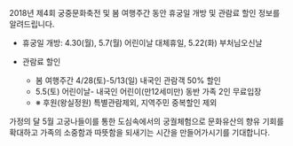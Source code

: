 2018년 제4회 궁중문화축전 및 봄 여행주간 동안 휴궁일 개방 및 관람료 할인 정보를 알려드립니다.
- 휴궁일 개방: 4.30(월), 5.7(월) 어린이날 대체휴일, 5.22(화) 부처님오신날

- 관람료 할인
  - 봄 여행주간 4/28(토)-5/13(일) 내국인 관람객 50% 할인
  - 5.5(토) 어린이날- 내국인 어린이(만12세미만) 동반 가족 2인 무료입장
  - ※ 후원(왕실정원) 특별관람제외, 지역주민 중복할인 제외

가정의 달 5월 고궁나들이를 통한 도심속에서의 궁궐체험으로 문화유산의 향유 기회를 확대하고 가족의 소중함과 따뜻함을 되새기는 시간을 만들어가시기를 기대합니다.